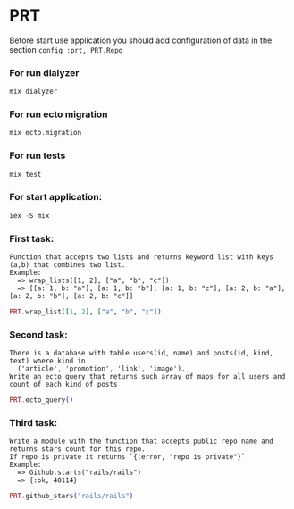 # PRT

Before start use application you should add configuration of data in the section `config :prt, PRT.Repo`


### For run dialyzer
```elixir
mix dialyzer
```

### For run ecto migration
```elixir
mix ecto.migration
```

### For run tests
```elixir
mix test
```

### For start application:
```elixir
iex -S mix
```

### First task:
    Function that accepts two lists and returns keyword list with keys (a,b) that combines two list.
    Example:
      => wrap_lists([1, 2], ["a", "b", "c"])
      => [[a: 1, b: "a"], [a: 1, b: "b"], [a: 1, b: "c"], [a: 2, b: "a"], [a: 2, b: "b"], [a: 2, b: "c"]]
```elixir
PRT.wrap_list([1, 2], ["a", "b", "c"])
```

### Second task:
    There is a database with table users(id, name) and posts(id, kind, text) where kind in
      ('article', 'promotion', 'link', 'image').
    Write an ecto query that returns such array of maps for all users and count of each kind of posts
```elixir
PRT.ecto_query()
```

### Third task:
    Write a module with the function that accepts public repo name and returns stars count for this repo.
    If repo is private it returns `{:error, "repo is private"}`
    Example:
      => Github.starts("rails/rails")
      => {:ok, 40114}
```elixir
PRT.github_stars("rails/rails")
```